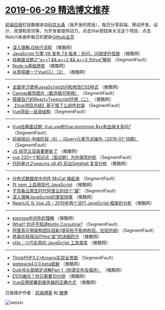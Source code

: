 # [2019-06-29 精选博文推荐](http://hao.caibaojian.com/date/2019/06/29)

[前端日报](http://caibaojian.com/c/news)栏目数据来自[码农头条](http://hao.caibaojian.com/)（我开发的爬虫），每日分享前端、移动开发、设计、资源和资讯等，为开发者提供动力，点击Star按钮来关注这个项目，点击Watch来收听每日的更新[Github主页](https://github.com/kujian/frontendDaily)
* [深入理解JS执行流程](http://hao.caibaojian.com/116779.html) （推酷网）
* [JavaScript 引擎 V8 发布 7.6 版本：别问，问就提升性能](http://hao.caibaojian.com/116783.html) （推酷网）
* [经典面试题之“a==1 &amp;&amp; a==2 &amp;&amp; a==3 为true”解析](http://hao.caibaojian.com/116750.html) （SegmentFault）
* [Node.js基础随笔](http://hao.caibaojian.com/116771.html) （推酷网）
* [从零搭建一个VueCLI （2）](http://hao.caibaojian.com/116757.html) （推酷网）

***
* [全面学习使用JavaScript访问和修改CSS样式](http://hao.caibaojian.com/116760.html) （推酷网）
* [Canvas裁剪图片（截选框可拖拽）](http://hao.caibaojian.com/116748.html) （SegmentFault）
* [搭建自己的React+Typescript环境（二）](http://hao.caibaojian.com/116764.html) （推酷网）
* [【Vue项目总结】基于饿了么组件封装](http://hao.caibaojian.com/116739.html) （SegmentFault）
* [Vue项目&#8212;目录结构](http://hao.caibaojian.com/116751.html) （SegmentFault）

***
* [Vue经典面试题: Vue.use和Vue.prototype.$xx有血缘关系吗?](http://hao.caibaojian.com/116741.html) （SegmentFault）
* [前端培训-中级阶段（6）- jQuery元素节点操作（2019-07-18期）](http://hao.caibaojian.com/116742.html) （SegmentFault）
* [JS 规范又双叒要更新了](http://hao.caibaojian.com/116753.html) （推酷网）
* [vue 220+个知识点（面试题）为你保驾护航](http://hao.caibaojian.com/116743.html) （SegmentFault）
* [代码审计之seacms v6.45 前台Getshell 复现分析](http://hao.caibaojian.com/116754.html) （推酷网）

***
* [分布式数据库中间件 MyCat 搞起来](http://hao.caibaojian.com/116744.html) （SegmentFault）
* [在 npm 上启用现代 JavaScript](http://hao.caibaojian.com/116755.html) （推酷网）
* [干货看云原生时代阿里云的四个“最”](http://hao.caibaojian.com/116745.html) （SegmentFault）
* [深入理解JavaScript的类型转换](http://hao.caibaojian.com/116775.html) （推酷网）
* [ReactJS 与 Vue.JS &#8211; 2019年两个流行 JavaScript 框架的分析](http://hao.caibaojian.com/116758.html) （推酷网）

***
* [express中间件的理解](http://hao.caibaojian.com/116778.html) （推酷网）
* [What? 你还不知道Kotlin Coroutine?](http://hao.caibaojian.com/116747.html) （SegmentFault）
* [阿里高可用架构团队招新(提前批不影响秋招，社招也收)](http://hao.caibaojian.com/116737.html) （SegmentFault）
* [恭喜你获得治疗this“皮”的详细药方](http://hao.caibaojian.com/116762.html) （推酷网）
* [vtils：小巧实用的 JavaScript 工具类库](http://hao.caibaojian.com/116781.html) （推酷网）

***
* [ThinkPHP3.2+Krpano实现全景图](http://hao.caibaojian.com/116749.html) （SegmentFault）
* [webpack4.0.0.beta尝鲜](http://hao.caibaojian.com/116768.html) （推酷网）
* [Duik16头部绑定详解Part 1（附源文件及插件）](http://hao.caibaojian.com/116752.html) （推酷网）
* [ES10难吗？你只需要10分钟](http://hao.caibaojian.com/116769.html) （推酷网）
* [Vue应用部署到服务器的正确方式](http://hao.caibaojian.com/116772.html) （推酷网）

日报维护作者：[前端博客](http://caibaojian.com/) 和 [微博](http://caibaojian.com/go/weibo)

![weixin](https://user-images.githubusercontent.com/3055447/38468989-651132ac-3b80-11e8-8e6b-15122322a9d7.png)